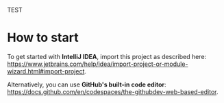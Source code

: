 TEST
# How to start
To get started with **IntelliJ IDEA**, import this project as described here:  
https://www.jetbrains.com/help/idea/import-project-or-module-wizard.html#import-project.

Alternatively, you can use **GitHub's built-in code editor**:  
https://docs.github.com/en/codespaces/the-githubdev-web-based-editor.

